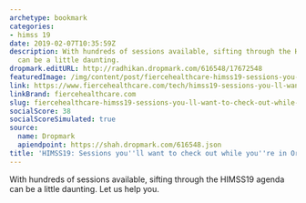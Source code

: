 ```yaml
---
archetype: bookmark
categories:
- himss 19
date: 2019-02-07T10:35:59Z
description: With hundreds of sessions available, sifting through the HIMSS19 agenda
  can be a little daunting.
dropmark.editURL: http://radhikan.dropmark.com/616548/17672548
featuredImage: /img/content/post/fiercehealthcare-himss19-sessions-you-ll-want-to-check-out-while-you-re-in-orlando.jpg
link: https://www.fiercehealthcare.com/tech/himss19-sessions-you-ll-want-to-see
linkBrand: fiercehealthcare.com
slug: fiercehealthcare-himss19-sessions-you-ll-want-to-check-out-while-you-re-in-orlando
socialScore: 38
socialScoreSimulated: true
source:
  name: Dropmark
  apiendpoint: https://shah.dropmark.com/616548.json
title: 'HIMSS19: Sessions you''ll want to check out while you''re in Orlando'
---
```

With hundreds of sessions available, sifting through the HIMSS19 agenda can be a little daunting. Let us help you.